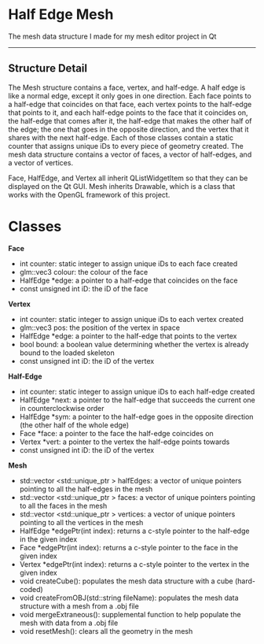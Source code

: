 # Half Edge Mesh

The mesh data structure I made for my mesh editor project in Qt

----------------------

Structure Detail
----------------------
The Mesh structure contains a face, vertex, and half-edge. A half edge is like a normal edge, except it only goes in one direction. Each face points to a half-edge that coincides on that face, each vertex points to the half-edge that points to it, and each half-edge points to the face that it coincides on, the half-edge that comes after it, the half-edge that makes the other half of the edge; the one that goes in the opposite direction, and the vertex that it shares with the next half-edge. Each of those classes contain a static counter that assigns unique iDs to every piece of geometry created. The mesh data structure contains a vector of faces, a vector of half-edges, and a vector of vertices.

Face, HalfEdge, and Vertex all inherit QListWidgetItem so that they can be displayed on the Qt GUI. Mesh inherits Drawable, which is a class that works with the OpenGL framework of this project.


# Classes

**Face**
- int counter: static integer to assign unique iDs to each face created
- glm::vec3 colour: the colour of the face
- HalfEdge \*edge: a pointer to a half-edge that coincides on the face
- const unsigned int iD: the iD of the face

**Vertex**
- int counter: static integer to assign unique iDs to each vertex created
- glm::vec3 pos: the position of the vertex in space
- HalfEdge \*edge: a pointer to the half-edge that points to the vertex
- bool bound: a boolean value determining whether the vertex is already bound to the loaded skeleton
- const unsigned int iD: the iD of the vertex

**Half-Edge**
- int counter: static integer to assign unique iDs to each half-edge created
- HalfEdge \*next: a pointer to the half-edge that succeeds the current one in counterclockwise order
- HalfEdge \*sym: a pointer to the half-edge goes in the opposite direction (the other half of the whole edge)
- Face \*face: a pointer to the face the half-edge coincides on
- Vertex \*vert: a pointer to the vertex the half-edge points towards
- const unsigned int iD: the iD of the vertex

**Mesh**
- std::vector <std::unique_ptr <HalfEdge>> halfEdges: a vector of unique pointers pointing to all the half-edges in the mesh
- std::vector <std::unique_ptr <Face>> faces: a vector of unique pointers pointing to all the faces in the mesh
- std::vector <std::unique_ptr <Vertex>> vertices: a vector of unique pointers pointing to all the vertices in the mesh
- HalfEdge *edgePtr(int index): returns a c-style pointer to the half-edge in the given index
- Face *edgePtr(int index): returns a c-style pointer to the face in the given index
- Vertex *edgePtr(int index): returns a c-style pointer to the vertex in the given index
- void createCube(): populates the mesh data structure with a cube (hard-coded)
- void createFromOBJ(std::string fileName): populates the mesh data structure with a mesh from a .obj file
- void mergeExtraneous(): supplemental function to help populate the mesh with data from a .obj file
- void resetMesh(): clears all the geometry in the mesh
